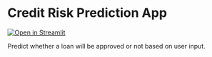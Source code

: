 # Credit Risk Prediction App

[![Open in Streamlit](https://static.streamlit.io/badges/streamlit_badge_black_white.svg)](https://roshan467-loanriskprediction.streamlit.app/)

Predict whether a loan will be approved or not based on user input.
